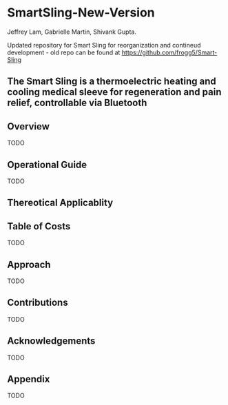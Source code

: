 # SmartSling-New-Version
Jeffrey Lam, Gabrielle Martin, Shivank Gupta.

Updated repository for Smart Sling for reorganization and contineud development - old repo can be found at https://github.com/frogg5/Smart-Sling

## The Smart Sling is a thermoelectric heating and cooling medical sleeve for regeneration and pain relief, controllable via Bluetooth

## Overview

TODO

## Operational Guide

TODO

## Thereotical Applicablity

## Table of Costs

TODO

## Approach

TODO

## Contributions

TODO

## Acknowledgements

TODO

## Appendix

TODO
